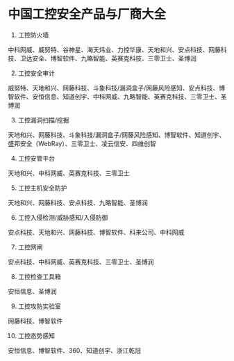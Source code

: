 # 中国工控安全产品与厂商大全

1. 工控防火墙

中科网威、威努特、谷神星、海天炜业、力控华康、天地和兴、安点科技、网藤科技、卫达安全、博智软件、九略智能、英赛克科技、三零卫士、圣博润

2. 工控安全审计

威努特、天地和兴、网藤科技、斗象科技/漏洞盒子/网藤风险感知、安点科技、博智软件、安恒信息、知道创宇、中科网威、九略智能、英赛克科技、三零卫士、圣博润

3. 工控漏洞扫描/挖掘

天地和兴、网藤科技、斗象科技/漏洞盒子/网藤风险感知、博智软件、知道创宇、盛邦安全（WebRay）、三零卫士、凌云信安、四维创智

4. 工控安管平台

天地和兴、中科网威、英赛克科技、三零卫士

5. 工控主机安全防护

天地和兴、网藤科技、安点科技、九略智能、圣博润

6. 工控入侵检测/威胁感知/入侵防御

安点科技、天地和兴、网藤科技、博智软件、科来公司、中科网威

7. 工控网闸

安点科技、中科网威、英赛克科技、三零卫士、圣博润

8. 工控检查工具箱

安恒信息、圣博润

9. 工控攻防实验室

网藤科技、博智软件

10. 工控态势感知

安恒信息、博智软件、360、知道创宇、浙江乾冠